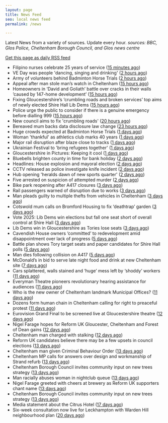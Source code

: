 ```yaml
---
layout: page
title: News Feed
seo: local news feed
permalink: /news

---
```


Latest News from a variety of sources. Update every hour.
_sources: BBC, Glos Police, Cheltenham Borough Council, and Glos news centre_

[Get this page as daily RSS feed](/daily.rss)

<!-- news_marker starts -->
- Filipino nurses celebrate 25 years of service ([15 minutes ago](https://gloucesternewscentre.co.uk/filipino-nurses-celebrate-25-years-of-service/))
- VE Day was people 'dancing, singing and drinking' ([2 hours ago](https://www.bbc.com/news/articles/cvg9y4pye5ro))
- Army of volunteers behind Badminton Horse Trials ([2 hours ago](https://www.bbc.com/news/articles/crrz4549z2po))
- Appeal after man stole man’s watch in Cheltenham ([15 hours ago](https://gloucesternewscentre.co.uk/appeal-after-man-stole-mans-watch-in-cheltenham/))
- Homeowners in ‘David and Goliath’ battle over cracks in their walls ’caused by 147-home development’ ([15 hours ago](https://gloucesternewscentre.co.uk/homeowners-in-david-and-goliath-battle-over-cracks-in-their-walls-caused-by-147-home-development/))
- Fixing Gloucestershire’s ‘crumbling roads and broken services’ top aims of newly elected Shire Hall Lib Dems ([15 hours ago](https://gloucesternewscentre.co.uk/fixing-gloucestershires-crumbling-roads-and-broken-services-top-aims-of-newly-elected-shire-hall-lib-dems/))
- Police urge the public to consider if there is a genuine emergency before dialling 999 ([15 hours ago](https://gloucesternewscentre.co.uk/police-urge-the-public-to-consider-if-there-is-a-genuine-emergency-before-dialling-999/))
- New council aims to fix 'crumbling roads' ([20 hours ago](https://www.bbc.com/news/articles/cm2e510knnlo))
- Bereaved mum backs data disclosure law change ([23 hours ago](https://www.bbc.com/news/articles/cql6q2nlzvno))
- Huge crowds expected at Badminton Horse Trials ([1 days ago](https://www.bbc.com/news/articles/c93g4dz38jgo))
- Woman 'thankful' as athletics club marks 40 years ([1 days ago](https://www.bbc.com/news/articles/cn80nv4mr79o))
- Major rail disruption after blaze close to tracks ([1 days ago](https://www.bbc.com/news/articles/cjew5q07n7go))
- Ukrainian Festival to 'bring refugees together' ([1 days ago](https://www.bbc.com/news/articles/c4g2qzzvjq0o))
- Gloucestershire in Pictures: Keeping it cool ([1 days ago](https://www.bbc.com/news/articles/ce8gedxkv0do))
- Bluebells brighten county in time for bank holiday ([2 days ago](https://www.bbc.com/news/articles/crm3rwy8vj2o))
- Headlines: House explosion and mayoral election ([2 days ago](https://www.bbc.com/news/articles/c93g20dqq0eo))
- CCTV released as police investigate knife incident ([2 days ago](https://www.bbc.com/news/articles/cj3x4l61g8xo))
- Hub opening 'heralds dawn of new sports quarter' ([2 days ago](https://www.bbc.com/news/articles/c87p27r02jqo))
- Five arrested on suspicion of attempted murder ([2 days ago](https://www.bbc.com/news/articles/c3evlv8kdkxo))
- Bike park reopening after A417 closures ([3 days ago](https://www.bbc.com/news/articles/ceqre24yew9o))
- Rail passengers warned of disruption due to works ([3 days ago](https://www.bbc.com/news/articles/cde2jdn7k09o))
- Man pleads guilty to multiple thefts from vehicles in Cheltenham ([3 days ago](https://gloucesternewscentre.co.uk/man-pleads-guilty-to-multiple-thefts-from-vehicles-in-cheltenham/))
- Cotswold mum calls on Bromford Housing to fix ‘deathtrap’ garden ([3 days ago](https://gloucesternewscentre.co.uk/cotswold-mum-calls-on-bromford-housing-to-fix-deathtrap-garden/))
- Vote 2025: Lib Dems win elections but fall one seat short of overall control at Shire Hall ([3 days ago](https://gloucesternewscentre.co.uk/vote-2025-lib-dems-win-elections-but-fall-one-seat-short-of-overall-control-at-shire-hall/))
- Lib Dems win in Gloucestershire as Tories lose seats ([3 days ago](https://www.bbc.com/news/articles/cd6j8e8ej6xo))
- Cavendish House owners ‘committed’ to redevelopment amid disappointment over lack of progress ([5 days ago](https://gloucesternewscentre.co.uk/cavendish-house-owners-committed-to-redevelopment-amid-disappointment-over-lack-of-progress/))
- Battle plan shows Tory target seats and paper candidates for Shire Hall polls ([5 days ago](https://gloucesternewscentre.co.uk/battle-plan-shows-tory-target-seats-and-paper-candidates-for-shire-hall-polls/))
- Man dies following collision on A417 ([5 days ago](https://gloucesternewscentre.co.uk/man-dies-following-collision-on-a417/))
- McDonald’s in bid to serve late night food and drink at new Cheltenham site ([7 days ago](https://gloucesternewscentre.co.uk/mcdonalds-in-bid-to-serve-late-night-food-and-drink-at-new-cheltenham-site/))
- Cars splattered, walls stained and ‘huge’ mess left by ‘shoddy’ workers ([11 days ago](https://gloucesternewscentre.co.uk/cars-splattered-walls-stained-and-huge-mess-left-by-shoddy-workers/))
- Everyman Theatre pioneers revolutionary hearing assistance for audiences ([11 days ago](https://gloucesternewscentre.co.uk/everyman-theatre-pioneers-revolutionary-hearing-assistance-for-audiences/))
- Who is the new owner of Cheltenham landmark Municipal Offices? ([11 days ago](https://gloucesternewscentre.co.uk/who-is-the-new-owner-of-cheltenham-landmark-municipal-offices/))
- Dozens form human chain in Cheltenham calling for right to preaceful protest ([11 days ago](https://gloucesternewscentre.co.uk/dozens-form-human-chain-in-cheltenham-calling-for-right-to-preaceful-protest/))
- Eurovision Grand Final to be screened live at Gloucestershire theatre ([12 days ago](https://gloucesternewscentre.co.uk/eurovision-grand-final-to-be-screened-live-at-gloucestershire-theatre/))
- Nigel Farage hopes for Reform UK Gloucester, Cheltenham and Forest of Dean gains ([12 days ago](https://gloucesternewscentre.co.uk/nigel-farage-hopes-for-reform-uk-gloucester-cheltenham-and-forest-of-dean-gains/))
- Cheltenham man charged with stalking ([12 days ago](https://gloucesternewscentre.co.uk/cheltenham-man-charged-with-stalking/))
- Reform UK candidates believe there may be a few upsets in council elections ([13 days ago](https://gloucesternewscentre.co.uk/reform-uk-candidates-believe-there-may-be-a-few-upsets-in-council-elections/))
- Cheltenham man given Criminal Behaviour Order ([13 days ago](https://gloucesternewscentre.co.uk/cheltenham-man-given-criminal-behaviour-order/))
- Cheltenham MP calls for answers over design and workmanship of Strand refurb ([13 days ago](https://gloucesternewscentre.co.uk/cheltenham-mp-calls-for-answers-over-design-and-workmanship-of-strand-refurb/))
- Cheltenham Borough Council invites community input on new trees strategy ([13 days ago](https://gloucesternewscentre.co.uk/cheltenham-borough-council-invites-community-input-on-new-trees-strategy/))
- Man racially abuses woman in nightclub queue ([13 days ago](https://gloucesternewscentre.co.uk/man-racially-abuses-woman-in-nightclub-queue/))
- Nigel Farage greeted with cheers at brewery as Reform UK supporters chant name ([13 days ago](https://gloucesternewscentre.co.uk/nigel-farage-greeted-with-cheers-at-brewery-as-reform-uk-supporters-chant-name/))
- Cheltenham Borough Council invites community input on new trees strategy ([13 days ago](https://www.cheltenham.gov.uk/news/article/3005/cheltenham_borough_council_invites_community_input_on_new_trees_strategy))
- Media statement about the Citrus Hotel ([17 days ago](https://www.cheltenham.gov.uk/news/article/3004/media_statement_about_the_citrus_hotel))
- Six-week consultation now live for Leckhampton with Warden Hill neighbourhood plan ([20 days ago](https://www.cheltenham.gov.uk/news/article/3003/six-week_consultation_now_live_for_leckhampton_with_warden_hill_neighbourhood_plan))

<!-- news_marker ends -->
